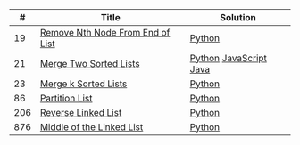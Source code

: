 
| # | Title | Solution |
|---| ----- | -------- |
| 19 | [Remove Nth Node From End of List](https://leetcode.com/problems/remove-nth-node-from-end-of-list/) | [Python](https://github.com/niedexi/leetcode/blob/master/Python/0019.py) |
| 21 | [Merge Two Sorted Lists](https://leetcode.com/problems/merge-two-sorted-lists/) | [Python](https://github.com/niedexi/leetcode/blob/master/Python/0021.py) [JavaScript](https://github.com/niedexi/leetcode/blob/master/JavaScript/0021.js) [Java](https://github.com/niedexi/leetcode/blob/master/Java/0021.java) |
| 23 | [Merge k Sorted Lists](https://leetcode.com/problems/merge-k-sorted-lists/) | [Python](https://github.com/niedexi/leetcode/blob/master/Python/0023.py) |
| 86 | [Partition List](https://leetcode.com/problems/partition-list/) | [Python](https://github.com/niedexi/leetcode/blob/master/Python/0086.py) |
| 206 | [Reverse Linked List](https://leetcode.com/problems/reverse-linked-list/) | [Python](https://github.com/niedexi/leetcode/blob/master/Python/0206.py) |
| 876 | [Middle of the Linked List](https://leetcode.com/problems/middle-of-the-linked-list/) | [Python](https://github.com/niedexi/leetcode/blob/master/Python/0876.py) |
